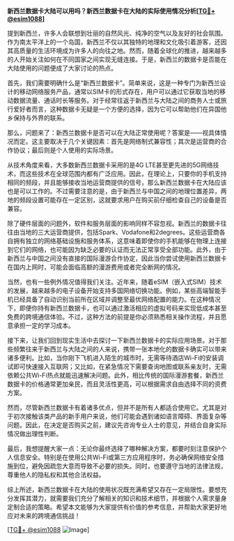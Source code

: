 **新西兰数据卡大陆可以用吗？新西兰数据卡在大陆的实际使用情况分析[[TG💪+ @esim1088](https://t.me/s/esim1088)]**

提到新西兰，许多人会联想到壮丽的自然风光、纯净的空气以及友好的社会氛围。作为南太平洋上的一个岛国，新西兰不仅以其独特的地理和文化吸引着游客，还因其高质量的生活环境成为许多人的向往之地。然而，随着全球化的推进，越来越多的人开始关注如何在不同国家之间实现无缝连接。于是，新西兰的数据卡是否能在大陆使用的问题便成了大家讨论的热点。

首先，我们需要明确什么是“新西兰数据卡”。简单来说，这是一种专门为新西兰设计的移动网络服务产品，通常以SIM卡的形式存在，用户可以通过它获取当地的移动数据流量、通话时长等服务。对于经常往返于新西兰与大陆之间的商务人士或旅行爱好者而言，这种数据卡无疑是一个方便的选择，因为它可以帮助他们在异国他乡保持与外界的联系。

那么，问题来了：新西兰数据卡是否可以在大陆正常使用呢？答案是——视具体情况而定。这主要取决于几个关键因素：首先是网络制式兼容性；其次是运营商的合作协议；最后则是个人使用的实际场景。

从技术角度来看，大多数新西兰数据卡采用的是4G LTE甚至更先进的5G网络技术，而这些技术在全球范围内都有广泛应用。因此，在理论上，只要你的手机支持相同的频段，并且能够接收当地运营商提供的信号，那么新西兰数据卡在大陆应该也是可以工作的。不过需要注意的是，由于新西兰与中国之间的地理位置差异，两地的频段设置可能存在一定区别，这就要求用户在购买前仔细检查自己的设备是否兼容。

除了硬件层面的问题外，软件和服务层面的影响同样不容忽视。新西兰的数据卡往往由当地的三大运营商提供，包括Spark、Vodafone和2degrees。这些运营商各自拥有独立的网络基础设施和服务体系，这意味着即使你的手机能够在物理上连接到它们的网络，也可能因为缺乏必要的认证而无法正常享受全部功能。此外，由于新西兰与中国之间没有直接的国际漫游合作协定，因此当你尝试使用新西兰数据卡在国内上网时，可能会面临高额的漫游费用或者完全断网的情况。

当然，也有一些例外情况值得我们关注。近年来，随着eSIM（嵌入式SIM）技术的发展，越来越多的电子设备开始支持多国网络切换功能。例如，某些高端智能手机已经具备了自动识别当前所在区域并调整至最优网络配置的能力。在这种情况下，即便你持有新西兰数据卡，也可以通过激活相应的虚拟号码来实现低成本甚至免费的跨境通信体验。不过，这种方法的前提是你必须熟悉相关操作流程，并且愿意承担一定的学习成本。

接下来，让我们回到现实生活中去探讨一下新西兰数据卡的实际应用场景。对于那些频繁往来于新西兰与大陆之间的人来说，携带一张本地化的数据卡确实可以带来诸多便利。比如，当你刚下飞机进入陌生的城市时，无需等待酒店Wi-Fi的安装调试即可快速接入互联网；又比如，在紧急情况下需要查询地图或联系亲友时，无需依赖公共Wi-Fi热点就能迅速解决问题。此外，相比传统的国际漫游套餐，新西兰数据卡的价格通常更加亲民，而且灵活性更高，可以根据需求自由选择不同的资费方案。

然而，尽管新西兰数据卡有着诸多优点，但并不是所有人都适合使用它。尤其是对于初次接触该类产品的新手用户来说，他们可能会遇到诸如语言障碍、界面复杂等问题。因此，在决定是否购买之前，建议先咨询专业人士的意见，并结合自身实际情况做出理性判断。

最后，我想提醒大家一点：无论你最终选择了哪种解决方案，都要时刻注意保护个人信息安全。特别是在使用公共Wi-Fi或第三方应用程序时，务必确保网络安全措施到位，避免因疏忽大意而导致不必要的损失。同时，也要遵守当地的法律法规，尊重他人的隐私权和其他合法权益。

综上所述，新西兰数据卡在大陆的使用状况既充满希望又存在一定局限性。要想充分发挥其潜力，就需要我们充分了解相关的知识和技术细节，并根据个人需求量身定制合适的策略。希望本文能够为大家提供有价值的参考信息，并帮助大家更好地应对未来的跨境通信挑战！

[[TG💪+ @esim1088](https://t.me/s/esim1088) ![Image](https://i.postimg.cc/4NQfJmqS/Snipaste-2025-05-13-00-14-12.png)]